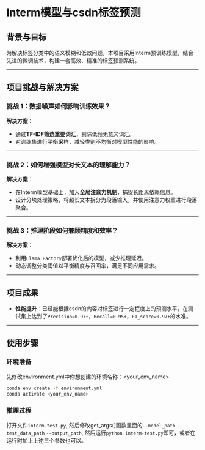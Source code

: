 # Interm模型与csdn标签预测

## 背景与目标  
为解决标签分类中的语义模糊和低效问题，本项目采用Interm预训练模型，结合先进的微调技术，构建一套高效、精准的标签预测系统。

---

## 项目挑战与解决方案  

### 挑战 1：数据噪声如何影响训练效果？  
**解决方案**：  
- 通过**TF-IDF筛选重要词汇**，剔除低频无意义词汇。  
- 对训练集进行平衡采样，减轻类别不均衡对模型性能的影响。

---

### 挑战 2：如何增强模型对长文本的理解能力？  
**解决方案**：  
- 在Interm模型基础上，加入**全局注意力机制**，捕捉长距离依赖信息。  
- 设计分块处理策略，将超长文本拆分为段落输入，并使用注意力权重进行段落聚合。

---

### 挑战 3：推理阶段如何兼顾精度和效率？  
**解决方案**：  
- 利用`Llama Factory`部署优化后的模型，减少推理延迟。  
- 动态调整分类阈值以平衡精度与召回率，满足不同应用需求。

---

## 项目成果  
- **性能提升**：已经能根据csdn的内容对标签进行一定程度上的预测水平，在测试集上达到了`Precision=0.97+`，`Recall=0.95+`，`F1_score=0.97+`的水准。

---

## 使用步骤  

### 环境准备 
先修改environment.yml中你想创建的环境名称：<your_env_name>
```bash
conda env create -f environment.yml
conda activate <your_env_name>
```

### 推理过程
打开文件`interm-test.py`, 然后修改get_args()函数里面的`--model_path` `--test_data_path` `--output_path`, 然后运行`python interm-test.py`即可，或者在运行时加上上述三个参数也可以。

